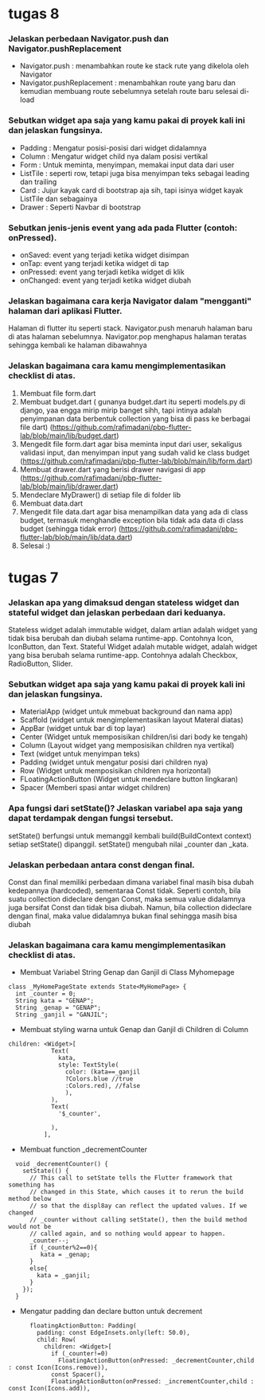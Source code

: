 # tugas 8
### Jelaskan perbedaan Navigator.push dan Navigator.pushReplacement
- Navigator.push : menambahkan route ke stack rute yang dikelola oleh Navigator
- Navigator.pushReplacement : menambahkan route yang baru dan kemudian membuang route sebelumnya setelah route baru selesai di-load

###  Sebutkan widget apa saja yang kamu pakai di proyek kali ini dan jelaskan fungsinya.
- Padding : Mengatur posisi-posisi dari widget didalamnya
- Column : Mengatur widget child nya dalam posisi vertikal
- Form : Untuk meminta, menyimpan, memakai input data dari user
- ListTile : seperti row, tetapi juga bisa menyimpan teks sebagai leading dan trailing
- Card : Jujur kayak card di bootstrap aja sih, tapi isinya widget kayak ListTile dan sebagainya
- Drawer : Seperti Navbar di bootstrap

###  Sebutkan jenis-jenis event yang ada pada Flutter (contoh: onPressed).
- onSaved: event yang terjadi ketika widget disimpan
- onTap: event yang terjadi ketika widget di tap
- onPressed: event yang terjadi ketika widget di klik
- onChanged: event yang terjadi ketika widget diubah

###  Jelaskan bagaimana cara kerja Navigator dalam "mengganti" halaman dari aplikasi Flutter.
Halaman di flutter itu seperti stack. Navigator.push menaruh halaman baru di atas halaman sebelumnya. Navigator.pop menghapus halaman teratas sehingga kembali ke halaman dibawahnya

###  Jelaskan bagaimana cara kamu mengimplementasikan checklist di atas.
1. Membuat file form.dart
2. Membuat budget.dart ( gunanya budget.dart itu seperti models.py di django, yaa engga mirip mirip banget sihh, tapi intinya adalah penyimpanan data berbentuk collection yang bisa di pass ke berbagai file dart) (https://github.com/rafimadani/pbp-flutter-lab/blob/main/lib/budget.dart) 
2. Mengedit file form.dart agar bisa meminta input dari user, sekaligus validasi input, dan menyimpan input yang sudah valid ke class budget (https://github.com/rafimadani/pbp-flutter-lab/blob/main/lib/form.dart) 
3. Membuat drawer.dart yang berisi drawer navigasi di app (https://github.com/rafimadani/pbp-flutter-lab/blob/main/lib/drawer.dart)
4. Mendeclare MyDrawer() di setiap file di folder lib
3. Membuat data.dart
4. Mengedit file data.dart agar bisa menampilkan data yang ada di class budget, termasuk menghandle exception bila tidak ada data di class budget (sehingga tidak error) (https://github.com/rafimadani/pbp-flutter-lab/blob/main/lib/data.dart)
5. Selesai :)
# tugas 7

### Jelaskan apa yang dimaksud dengan stateless widget dan stateful widget dan jelaskan perbedaan dari keduanya.
Stateless widget adalah immutable widget, dalam artian adalah  widget yang tidak bisa berubah dan diubah selama runtime-app. Contohnya Icon, IconButton, dan Text.
Stateful Widget adalah mutable widget, adalah  widget yang bisa berubah selama runtime-app. Contohnya adalah Checkbox, RadioButton, Slider.

### Sebutkan widget apa saja yang kamu pakai di proyek kali ini dan jelaskan fungsinya.
- MaterialApp (widget untuk mmebuat background dan nama app)
- Scaffold    (widget untuk mengimplementasikan layout Materal diatas)
- AppBar      (widget untuk bar di top layar)
- Center      (Widget untuk memposisikan children/isi dari body ke tengah)
- Column      (Layout widget yang memposisikan children nya vertikal)
- Text        (widget untuk menyimpan teks)
- Padding     (widget untuk mengatur posisi dari children nya)
- Row         (Widget untuk memposisikan children nya horizontal)
- FLoatingActionButton (Widget untuk mendeclare button lingkaran)
- Spacer      (Memberi spasi antar widget children)

### Apa fungsi dari setState()? Jelaskan variabel apa saja yang dapat terdampak dengan fungsi tersebut.

setState() berfungsi untuk memanggil kembali build(BuildContext context) setiap setState() dipanggil. setState() mengubah nilai _counter dan _kata.

### Jelaskan perbedaan antara const dengan final.

Const dan final memiliki perbedaan dimana variabel final masih bisa dubah kedepannya (hardcoded), sementaraa Const tidak. Seperti contoh, bila suatu collection dideclare dengan Const, maka semua value didalamnya juga bersifat Const dan tidak bisa diubah. Namun, bila collection dideclare dengan final, maka value didalamnya bukan final sehingga masih bisa diubah

### Jelaskan bagaimana cara kamu mengimplementasikan checklist di atas.
- Membuat Variabel String Genap dan Ganjil di Class Myhomepage
```
class _MyHomePageState extends State<MyHomePage> {
  int _counter = 0;
  String kata = "GENAP";
  String _genap = "GENAP";
  String _ganjil = "GANJIL";

```

- Membuat styling warna untuk Genap dan Ganjil di Children di Column
```
children: <Widget>[
            Text(
              kata,
              style: TextStyle(
                color: (kata==_ganjil
                ?Colors.blue //true
                :Colors.red), //false
                ),
            ),
            Text(
              '$_counter',

            ),
          ],
```

- Membuat function _decrementCounter

```
  void _decrementCounter() {
    setState(() {
      // This call to setState tells the Flutter framework that something has
      // changed in this State, which causes it to rerun the build method below
      // so that the displ8ay can reflect the updated values. If we changed
      // _counter without calling setState(), then the build method would not be
      // called again, and so nothing would appear to happen.
      _counter--;
      if (_counter%2==0){
         kata = _genap;
      }
      else{
        kata = _ganjil;
      }
    });
  }

```

- Mengatur padding dan declare button untuk decrement
```
      floatingActionButton: Padding(
        padding: const EdgeInsets.only(left: 50.0),
        child: Row(
          children: <Widget>[
            if (_counter!=0)
              FloatingActionButton(onPressed: _decrementCounter,child : const Icon(Icons.remove)),
            const Spacer(),
            FloatingActionButton(onPressed: _incrementCounter,child : const Icon(Icons.add)),
```
